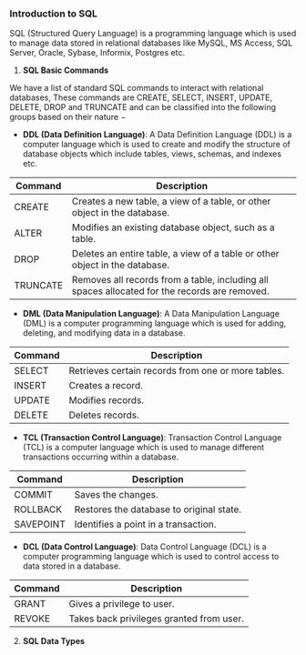 ### Introduction to SQL

SQL (Structured Query Language) is a programming language which is used to manage data stored in relational databases like MySQL, MS Access, SQL Server, Oracle, Sybase, Informix, Postgres etc.    

1. **SQL Basic Commands**

We have a list of standard SQL commands to interact with relational databases, These commands are CREATE, SELECT, INSERT, UPDATE, DELETE, DROP and TRUNCATE and can be classified into the following groups based on their nature −

- **DDL (Data Definition Language)**: A Data Definition Language (DDL) is a computer language which is used to create and modify the structure of database objects which include tables, views, schemas, and indexes etc.

| Command  | Description                                                                                   |
|----------|-----------------------------------------------------------------------------------------------|
| CREATE   | Creates a new table, a view of a table, or other object in the database.                      |
| ALTER    | Modifies an existing database object, such as a table.                                        |
| DROP     | Deletes an entire table, a view of a table or other object in the database.                   |
| TRUNCATE | Removes all records from a table, including all spaces allocated for the records are removed. |

- **DML (Data Manipulation Language)**: A Data Manipulation Language (DML) is a computer programming language which is used for adding, deleting, and modifying data in a database.

| Command | Description                                        |
|---------|----------------------------------------------------|
| SELECT  | Retrieves certain records from one or more tables. |
| INSERT  | Creates a record.                                  |
| UPDATE  | Modifies records.                                  |
| DELETE  | Deletes records.                                   |

- **TCL (Transaction Control Language)**: Transaction Control Language (TCL) is a computer language which is used to manage different transactions occurring within a database.

| Command   | Description                              |
|-----------|------------------------------------------|
| COMMIT    | Saves the changes.                       |
| ROLLBACK  | Restores the database to original state. |
| SAVEPOINT | Identifies a point in a transaction.     |

- **DCL (Data Control Language)**: Data Control Language (DCL) is a computer programming language which is used to control access to data stored in a database.

| Command | Description                              |
|---------|------------------------------------------|
| GRANT   | Gives a privilege to user.               |
| REVOKE  | Takes back privileges granted from user. |

2. **SQL Data Types**
